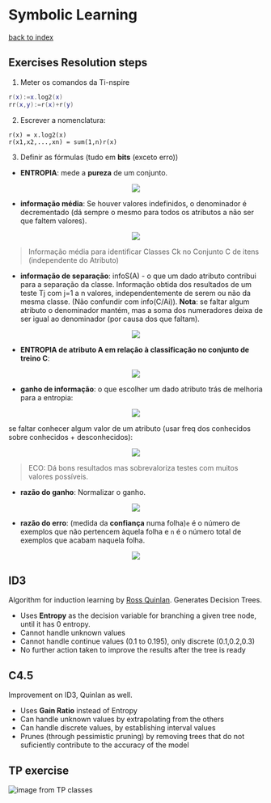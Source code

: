 # Symbolic Learning

[back to index](../README.md)

## Exercises Resolution steps
 1. Meter os comandos da Ti-nspire
```lua
r(x):=x.log2(x)
rr(x,y):=r(x)+r(y)
```
 2. Escrever a nomenclatura:
```
r(x) = x.log2(x)
r(x1,x2,...,xn) = sum(1,n)r(x)
```
 3. Definir as fórmulas (tudo em **bits** (exceto erro))
   * **ENTROPIA**: mede a **pureza** de um conjunto. 
   <p align="center"><img src="https://latex.codecogs.com/gif.latex?H(C/a_k)=\sum_{j=1}^{M_k}p(a_{k,j})*[-\sum_{i=1}^{N}p(C_i|a_{k,j})*\log_2{p(C_i|a_{k,j})}]"/></p>
   
   
   * **informação média**: Se houver valores indefinidos, o denominador é decrementado (dá sempre o mesmo para todos os atributos a não ser que faltem valores).
   <p align="center"><img src="https://latex.codecogs.com/gif.latex?info(C)=-\sum_{k=1}^{n}p(C_k)*\log_{2}(p(C_k))"/></p>
   
>Informação média para identificar Classes Ck no Conjunto C de itens (independente do Atributo)

   
   * **informação de separação**: infoS(A) - o que um dado atributo contribui para a separação da classe. Informação obtida dos resultados de um teste Tj com j=1 a n valores, independentemente de serem ou não da mesma classe. (Não confundir com info(C/Ai)). **Nota**: se faltar algum atributo o denominador mantém, mas a soma dos numeradores deixa de ser igual ao denominador (por causa dos que faltam). 
   <p align="center"><img src="https://latex.codecogs.com/gif.latex?infoS(C)=-\sum_{i=1}^{n}\frac{C_i}{C}*\log_{2}(\frac{C_i}{C})"/></p>
   
   
   * **ENTROPIA de atributo A em relação à classificação no conjunto de treino C**:
   
   <p align="center"><img src="https://latex.codecogs.com/gif.latex?info(C|A_i)=\sum_{j=1}^{n}\frac{Cj}{C}*info(C_j)"/></p>
   
   * **ganho de informação**: o que escolher um dado atributo trás de melhoria para a entropia:
   
   <p align="center"><img src="https://latex.codecogs.com/gif.latex?G(C|A_i)=info(C)-info(C|A_i)"/></p>
   
   se faltar conhecer algum valor de um atributo (usar freq dos conhecidos sobre conhecidos + desconhecidos):
   
   <p align="center"><img src="https://latex.codecogs.com/gif.latex?G(C|A_i)=f(known/total)*(info(C)-info(C|A_i))"/></p>
   
   > ECO: Dá bons resultados mas sobrevaloriza testes com muitos valores possíveis.
   
   * **razão do ganho**: Normalizar o ganho.
   <p align="center"><img src="https://latex.codecogs.com/gif.latex?RG(C|A_i)=\frac{G(C|A_i)}{infoS(C)}"/></p>
   
   * **razão do erro**: (medida da **confiança** numa folha)`e` é o número de exemplos que não pertencem àquela folha e `n` é o número total de exemplos que acabam naquela folha. 
   <p align="center"><img src="https://latex.codecogs.com/gif.latex?Re=\frac{e+1}{n+2}"/></p>
   
   

## ID3 
Algorithm for induction learning by [Ross Quinlan](http://www.rulequest.com/Personal/). Generates Decision Trees.
 * Uses **Entropy** as the decision variable for branching a given tree node, until it has 0 entropy.
 * Cannot handle unknown values
 * Cannot handle continue values (0.1 to 0.195), only discrete (0.1,0.2,0.3)
 * No further action taken to improve the results after the tree is ready

## C4.5
Improvement on ID3, Quinlan as well.
 * Uses **Gain Ratio** instead of Entropy
 * Can handle unknown values by extrapolating from the others
 * Can handle discrete values, by establishing interval values
 * Prunes (through pessimistic pruning) by removing trees that do not suficiently contribute to the accuracy of the model

 ## TP exercise
 
 ![image from TP classes](https://i.imgur.com/ZDgLbMC.png)
